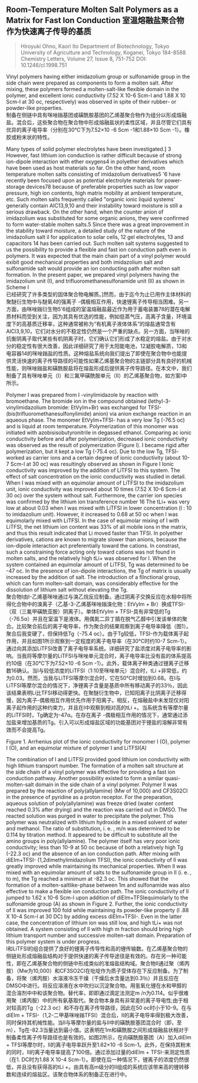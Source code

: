 ## Room-Temperature Molten Salt Polymers as a Matrix for Fast Ion Conduction 室温熔融盐聚合物作为快速离子传导的基质

> Hiroyuki Ohno, Kaori Ito
> Department of Biotechnology, Tokyo University of Agriculture and Technology, Koganei, Tokyo 184-8588
> Chemistry Letters, Volume 27, Issue 8, 751-752
> DOI: 10.1246/cl.1998.751

Vinyl polymers having either imidazolium group or sulfonamide group in the side chain were prepared as components to form a molten salt. After mixing, these polymers formed a molten-salt-like flexible domain in the polymer, and excellent ionic conductivity (7.52 X 10-6 Scm-l and 1.88 X 10 Scm-l at 30 oc, respectively) was observed in spite of their rubber- or powder-like properties.  
制备在侧链中具有咪唑鎓基团或磺酰胺基团的乙烯基聚合物作为组分以形成熔融盐。混合后，这些聚合物在聚合物中形成熔融盐状的柔性区域，并且尽管它们具有优异的离子电导率（分别在30℃下为7.52×10 -6 Scm -1和1.88×10 Scm -1）。橡胶或粉末状的特性。

Many types of solid polymer electrolytes have been investigated.] 3 However, fast lithium ion conduction is rather difficult because of strong ion-dipole interaction with ether oxygens4 in polyether derivatives which have been used as host materials so far. On the other hand, room temperature molten salts consisting of imidazolium derivatives5 '6 have recently been focused upon as potential electrolyte materials for power-storage devices78 because of preferable properties such as low vapor pressure, high ion contents, high matrix mobility at ambient temperature, etc. Such molten salts frequently called "organic ionic liquid systems' generally contain AIC13,9,10 and their instability toward moisture is still a serious drawback. On the other hand, when the counter anion of imidazolium was substituted for some organic anions, they were confirmed to form water-stable molten salts.5 Since there was a great improvement in the stability toward moisture, a detailed study of the nature of the imidazolium salt il for application to solar cells, 12 gel electrolytes, 13 and capacitors 14 has been carried out. Such molten salt systems suggested to us the possibility to provide a flexible and fast ion conduction path even in polymers. It was expected that the main chain part of a vinyl polymer would exibit good mechanical properties and both imidazolium salt and sulfonamide salt would provide an ion conducting path after molten salt formation. In the present paper, we prepared vinyl polymers having the imidazolium unit (I), and trifluoromethanesulfonamide unit (Il) as shown in Scheme I  
已经研究了许多类型的固体聚合物电解质。]然而，由于迄今为止已用作主体材料的聚醚衍生物中与醚氧4的强离子 -偶极相互作用，快速锂离子传导相当困难。另一方面，由咪唑鎓衍生物5'6组成的室温熔融盐最近作为用于蓄电装置78的潜在电解质材料而受到关注，因为其具有优选的性能，例如低蒸气压，高离子含量，环境温度下的高基质迁移率，这种通常被称为“有机离子液体体系”的熔盐通常含有AlCl3,9,10，它们对水分的不稳定性仍然是一个严重的缺点。另一方面，当咪唑的抗衡阴离子取代某些有机阴离子时，它们确认它们形成了水稳定的熔盐。由于对水分的稳定性有很大改善，因此详细研究了用于太阳能电池，12凝胶电解质，13和电容器14的咪唑鎓盐的性质。这种熔盐系统向我们提出了即使在聚合物中也能提供灵活快速的离子传导路径的可能性如果乙烯基聚合物的主链部分具有良好的机械性能，则咪唑鎓盐和磺酰胺盐将在熔盐形成后提供离子传导路径。在本文中，我们制备了具有咪唑单元（I）和三氟甲磺酰胺单元（II）的乙烯基聚合物，如方案I中所示。

Polymer I was prepared from I -vinylimidazole by reaction with bromoethane. The bromide ion in the compound obtained (lethyl-3-vinylimidazolium bromide: EtVyIm+Br) was exchanged for TFSI- (bis(trifluoromethanesulfonylimide) anion) via anion exchange reaction in an aqueous phase. The monomer EtVyIm+TFSI- has a very low Tg (-76.5 oc) and is liquid at room temperature. Polymerization of this monomer was initiated with azobisisobutyronitrile in degassed ethanol. Comparing ac ionic conductivity before and after polymerization, decreased ionic conductivity was observed as the result of polymerization (Figure l). I became rigid after polymerization, but it kept a low Tg (-75.4 oc). Due to the low Tg, TFSI- worked as carrier ions and a certain degree of ionic conductivity (about 10-7 Scm-l at 30 oc) was resultingly observed as shown in Figure I Ionic conductivity was improved by the addition of LiTFSI to this system. The effect of salt concentration on the ionic conductivity was studied in detail. When I was mixed with an equimolar amount of LiTFSI to the imidazolium unit, ionic conductivity was improved about 10 times (7.52 X 10-6 Scm-l at 30 oc) over the system without salt. Furthermore, the carrier ion species was confirmed by the lithium ion transference number  16 The tLi+ was very low at about 0.03 when I was mixed with LiTFSI in lower concentration (l : 10 to imidazolium unit). However, it increased to 0.68 at 50 oc when I was equimolarly mixed with LiTFSI. In the case of equimolar mixing of I with LiTFSI, the net lithium ion content was 33% of all mobile ions in the matrix, and thus this result indicated that Li moved faster than TFSI. In polyether derivatives, cations are known to migrate slower than anions, because the ion-dipole interaction act preferentially toward the cations. In constrast, such a constraining force acting only toward cations was not found in molten salts, and the relatively high tLi+ was observed for I. When the system contained an equimolar amount of LiTFSI, Tg was determined to be -47 oc. In the presence of ion-dipole interactions, the Tg of matrix is usually increased by the addition of salt. The introduction of a filnctional group, which can form molten-salt domain, was considerably effective for the dissolution of lithium salt without elevating the Tg.  
聚合物I由I-乙烯基咪唑通过与溴乙烷反应制备。通过阴离子交换反应在水相中将所得化合物中的溴离子（乙基-3-乙烯基咪唑鎓溴化物：EtVyIm + Br）换成TFSI-（双（三氟甲磺酰亚胺）阴离子）。单体EtVyIm + TFSI-具有非常低的Tg（-76.5α）并且在室温下是液体。用偶氮二异丁腈在脱气乙醇中引发该单体的聚合。比较聚合前后的离子电导率，作为聚合的结果观察到离子电导率降低（图1）。聚合后我变硬了，但保持低Tg（-75.4 oc）。由于Tg较低，TFSI-作为载体离子起作用，并且如图1所示观察到一定程度的离子电导率（在30℃时约10-7 Scm-1）。通过向其添加LiTFSI改善了离子电导率系统。详细研究了盐浓度对离子电导率的影响。当我将等摩尔量的LiTFSI与咪唑单元混合时，离子电导率比没有盐的体系提高约10倍（在30℃下为7.52×10 -6 Scm -1）。此外，载体离子种类通过锂离子迁移数16确认。当I与较低浓度的LiTFSI（1:10至咪唑单元）混合时，tLi +非常低，约为0.03。然而，当我与LiTFSI等摩尔混合时，它在50℃时增加到0.68。在I与LiTFSI等摩尔混合的情况下，净锂离子含量是基质中所有移动离子的33％，因此该结果表明Li比TFSI移动得更快。在聚醚衍生物中，已知阳离子比阴离子迁移得慢，因为离子-偶极相互作用优先作用于阳离子。相反，在熔融盐中未发现仅对阳离子起作用的这种约束力，并且在I中观察到相对高的tLi +。当系统含有等摩尔量的LiTFSI时，Tg确定为-47α。在存在离子 -偶极相互作用的情况下，通常通过添加盐来增加基质的Tg。引入可以形成熔盐区域的功能基团对于锂盐的溶解非常有效而不会提高Tg。


Figure 1. Arrhenius plot of the ionic conductivity for monomer I (O), polymer I (O), and an equimolar mixture of polymer I and LiTFSI(A) 

The combination of I and LiTFSI provided good lithium ion conductivity with high lithium transport number. The formation of a molten salt structure at the side chain of a vinyl polymer was effective for providing a fast ion conduction pathway. Another possibility existed to form a similar quasi-molten-salt domain in the side chain of a vinyl polymer. Polymer Il was prepared by the reaction of poly(allylamine) (Mw of 10,000) and CF3S02Cl in the presence of pyridine as a proton receptor. For the preparation, aqueous solution of poly(allylamine) was freeze dried (water content reached 0.3% after drying) and the reaction was carried out in DMSO. The reacted solution was purged in water to precipitate the polymer. This polymer was neutralized with lithium hydroxide in a mixed solvent of water and methanol. The ratio of substitution, i. e. , m/n was determined to be 0.114 by titration method. It appeared to be difficult to substitute all the amino groups in poly(allylamine). The polymer itself has very poor ionic conductivity; less than 10-9 at 50 oc because of both a relatively high Tg (-22.3 oc) and the absence of an ion conduction path. After mixing with diEIm+TFSI- (1,2dimethylimidazolium TFSI), the ionic conductivity of Il was greatly improved while maintaining its mechanical properties. When Il was mixed with an equimolar amount of salts to the sulfonamide group in Il (i. e. , to m), the Tg reached a minimum at -82.3 oc. This showed that the formation of a molten-saltlike-phase between 1m and sulfonamide was also effective to make a flexible ion conduction path. The ionic conductivity of Il jumped to 1.62 x 10-6 Scm-l upon addition of diEIm+TFSIequimolarly to the sulfonamide group (A) as shown in Figure 2. Further, the ionic conductivity of Il was improved 100 fold while maintaining its powder-like property (l .88 X 10-4 Scm-l at 30 DC) by adding excess diEIm+TFSI-. Even in the latter case, the concentration of lithium ion was still low, and high tLi+ was not obtained. A system consisting of Il with high m fraction should bring high lithium transport number and successive molten-salt domain. Preparation of this polymer system is under progress.  
I和LiTFSI的组合提供了良好的锂离子传导性和高的锂传输数。在乙烯基聚合物的侧链处形成熔融盐结构对于提供快速的离子传导途径是有效的。存在另一种可能性，即在乙烯基聚合物的侧链中形成类似的准熔盐结构域。聚合物II通过聚（烯丙胺）（Mw为10,000）和CF3SO2Cl在吡啶作为质子受体存在下反应制备。为了制备，将聚（烯丙胺）水溶液冷冻干燥（干燥后水含量达到0.3％）并且反应在DMSO中进行。将反应溶液在水中吹扫以沉淀聚合物。用氢氧化锂在水和甲醇的混合溶剂中中和该聚合物。替代率，即即通过滴定法测定m /n为0.114。似乎很难用聚（烯丙胺）中的所有氨基取代。聚合物本身具有非常差的离子导电性;由于相对较高的Tg（-22.3 oc）和不存在离子传导路径，因此在50 oc时小于10-9。在与diEIm + TFSI-（1,2-二甲基咪唑鎓TFSI）混合后，II的离子电导率得到极大改善，同时保持其机械性能。当Il与等摩尔量的盐与II中的磺酰胺基团混合时（即，至m），Tg在-82.3当量达到最小值。这表明在1m和磺酰胺之间形成熔融盐状相对于制备柔性离子传导路径也是有效的。如图2所示，在向磺酰胺基团（A）加入diEIm + TFSI等摩尔时，Il的离子电导率跃升至1.62×10 -6 Scm-1。此外，在保持其粉末的同时，II的离子电导率提高了100倍。通过添加过量的diEIm + TFSI-来测定性质（在1. DC时为1.88 X 10-4 Scm-1）。即使在后一种情况下，锂离子的浓度仍然很低，并且没有获得高的tLi +。由具有高m级分的II组成的系统应该带来高的锂转移数和连续的熔盐区。该聚合物体系的制备正在进行中。